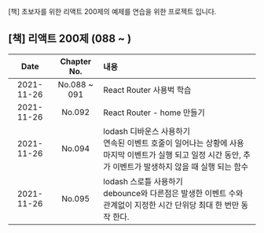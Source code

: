 [책] 초보자를 위한 리액트 200제의 예제를 연습을 위한 프로젝트 입니다.

## [책] 리액트 200제 (088 ~ )

|    Date    | Chapter No.  | 내용                                                                                                                                                                   |
| :--------: | :----------: | :--------------------------------------------------------------------------------------------------------------------------------------------------------------------- |
| 2021-11-26 | No.088 ~ 091 | React Router 사용벅 학습                                                                                                                                               |
| 2021-11-26 |    No.092    | React Router - home 만들기                                                                                                                                             |
| 2021-11-26 |    No.094    | lodash 디바운스 사용하기 <br/> 연속된 이벤트 호줄이 일어나는 상황에 사용 <br/> 마지막 이벤트가 실행 되고 일정 시간 동안, 추가 이벤트가 발생하지 않을 때 실행 되는 함수 |
| 2021-11-26 |    No.095    | lodash 스로틀 사용하기 <br/> debounce와 다른점은 발생한 이벤트 수와 관계없이 지정한 시간 단위당 최대 한 번만 동작 한다.                                                |

